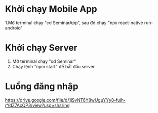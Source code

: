 # Khởi chạy Mobile App
 1.Mở terminal chạy  "cd SeminarApp", sau đó chạy "npx react-native run-android"
# Khởi chạy Server
 1. Mở terminal chạy "cd Seminar"
 2. Chạy lệnh "npm start" để bắt đầu server

# Luồng đăng nhập
 https://drive.google.com/file/d/1jSvNT6Y8wUguYYy8-fujh-rYdZ7AxQP3/view?usp=sharing
